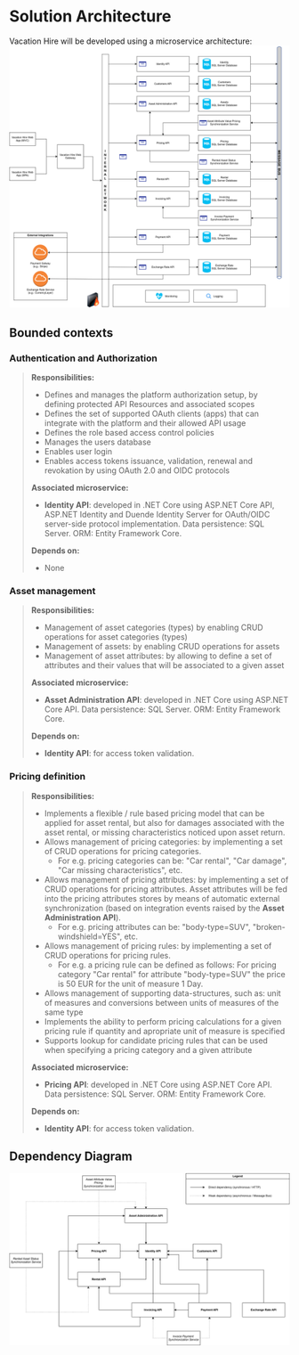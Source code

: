 # Solution Architecture
Vacation Hire will be developed using a microservice architecture:
![SolutionArchitecture](/img/VacationHire-Component-Diagram-v1.svg)


## Bounded contexts

### Authentication and Authorization
> **Responsibilities:**
> - Defines and manages the platform authorization setup, by defining protected API Resources and associated scopes
> - Defines the set of supported OAuth clients (apps) that can integrate with the platform and their allowed API usage
> - Defines the role based access control policies
> - Manages the users database
> - Enables user login
> - Enables access tokens issuance, validation, renewal and revokation by using OAuth 2.0 and OIDC protocols
> 
> **Associated microservice:**
> - __Identity API__: developed in .NET Core using ASP.NET Core API, ASP.NET Identity and Duende Identity Server for OAuth/OIDC server-side protocol implementation. Data persistence: SQL Server. ORM: Entity Framework Core.
> 
> **Depends on:**
> - None

### Asset management
> **Responsibilities:**
> - Management of asset categories (types) by enabling CRUD operations for asset categories (types)
> - Management of assets: by enabling CRUD operations for assets
> - Management of asset attributes: by allowing to define a set of attributes and their values that will be associated to a given asset
> 
> **Associated microservice:**
> - __Asset Administration API__: developed in .NET Core using ASP.NET Core API. Data persistence: SQL Server. ORM: Entity Framework Core.
> 
> **Depends on:**
> - __Identity API__: for access token validation.

### Pricing definition
> **Responsibilities:**
> - Implements a flexible / rule based pricing model that can be applied for asset rental, but also for damages associated with the asset rental, or missing characteristics noticed upon asset return.
> - Allows management of pricing categories: by implementing a set of CRUD operations for pricing categories.
>   - For e.g. pricing categories can be: "Car rental", "Car damage", "Car missing characteristics", etc.
> - Allows management of pricing attributes: by implementing a set of CRUD operations for pricing attributes. Asset attributes will be fed into the pricing attributes stores by means of automatic external synchronization (based on integration events raised by the __Asset Administration API__).
>   - For e.g. pricing attributes can be: "body-type=SUV", "broken-windshield=YES", etc. 
> - Allows management of pricing rules: by implementing a set of CRUD operations for pricing rules.
>   - For e.g. a pricing rule can be defined as follows: For pricing category "Car rental" for attribute "body-type=SUV" the price is 50 EUR for the unit of measure 1 Day.
> - Allows management of supporting data-structures, such as: unit of measures and conversions between units of measures of the same type
> - Implements the ability to perform pricing calculations for a given pricing rule if quantity and apropriate unit of measure is specified
> - Supports lookup for candidate pricing rules that can be used when specifying a pricing category and a given attribute
> 
> **Associated microservice:**
> - __Pricing API__: developed in .NET Core using ASP.NET Core API. Data persistence: SQL Server. ORM: Entity Framework Core.
> 
> **Depends on:**
> - __Identity API__: for access token validation.

## Dependency Diagram
![DependencyDiagram](/img/VacationHire-Dependency-Diagram-v1.svg)

